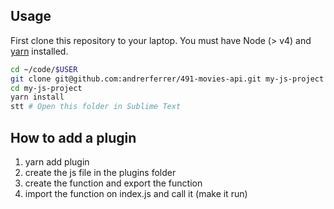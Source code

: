 ## Usage

First clone this repository to your laptop. You must have Node (> v4) and [yarn](https://yarnpkg.com/lang/en/docs/install/) installed.

```bash
cd ~/code/$USER
git clone git@github.com:andrerferrer/491-movies-api.git my-js-project
cd my-js-project
yarn install
stt # Open this folder in Sublime Text
```


## How to add a plugin

1. yarn add plugin
2. create the js file in the plugins folder
3. create the function and export the function
4. import the function on index.js and call it (make it run)
